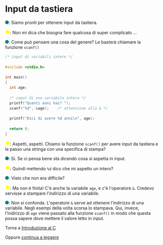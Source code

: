# Input da tastiera

![](../../images/people/tess.png): Siamo pronti per ottenere input da tastiera.

![](../../images/people/tazza.png): Non mi dica che bisogna fare qualcosa di super complicato ...

![](../../images/people/tess.png): Come può pensare una cosa del genere? Le basterà chiamare
la funzione `scanf()`

```c
/* input di variabili intere */

#include <stdio.h>

int main()
{
  int age;

  /* input di una variabile intera */
  printf("Quanti anni hai? ");
  scanf("%d", &age);    /* attenzione alla & */

  printf("Dici di avere %d anni\n", age);

  return 0;
}
```

![](../../images/people/tazza.png): Aspetti, aspetti. Chiamo la funzione `scanf()`
per avere input da tastiera e le passo una stringa con una specifica di stampa?

![](../../images/people/tess.png): Si. Se ci pensa bene sta dicendo cosa si aspetta in input.

![](../../images/people/tazza.png): Quindi mettendo `%d` dico che mi aspetto un intero?

![](../../images/people/tess.png): Visto che non era difficile?

![](../../images/people/tazza.png): Ma non è finita! C'è anche la variabile `age`,
e c'è l'operatore `&`. Credevo servisse a stampare l'indirizzo di una variabile.

![](../../images/people/tess.png): Non si confonda. L'operatore `&` serve ad ottenere
l'indirizzo di una variabile. Negli esempi della volta scorsa lo stampava.
Qui, invece, l'indirizzo di `age` viene passato alla funzione `scanf()` in modo
che questa possa sapere dove mettere il valore letto in input.

Torna a [Introduzione al C](../summary.md)

Oppure [continua a leggere](esercizi2)
